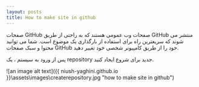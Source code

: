 ```yaml
---
layout: posts
title: How to make site in github
---
```




صفحات GitHub صفحات وب عمومی هستند که به راحتی از طریق GitHub منتشر می شوند که سریعترین راه برای استفاده از بارگذاری یک موضوع است. شما  می توانید محتوا و سبک صفحات GitHub خود را از طریق کامپیوتر شخصی خود تغییر دهید.

پس از ورود به سیستم ، یک repository جدید برای شروع ایجاد کنید.

![an image alt text]({{ niush-yaghini.github.io }}\assets\images\createrepository.jpg "how to make site in github")